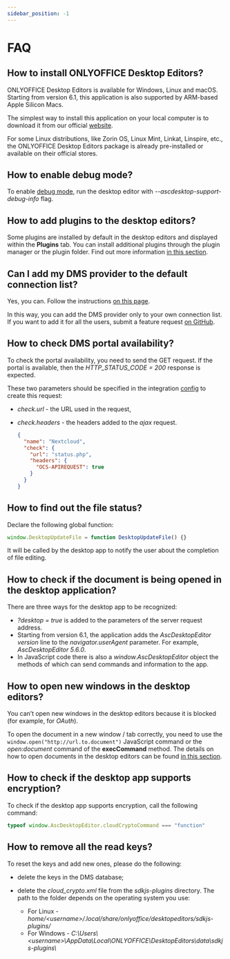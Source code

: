 ```yaml
---
sidebar_position: -1
---
```


# FAQ

## How to install ONLYOFFICE Desktop Editors?

ONLYOFFICE Desktop Editors is available for Windows, Linux and macOS. Starting from version 6.1, this application is also supported by ARM-based Apple Silicon Macs.

The simplest way to install this application on your local computer is to download it from our official [website](https://www.onlyoffice.com/download-desktop.aspx).

For some Linux distributions, like Zorin OS, Linux Mint, Linkat, Linspire, etc., the ONLYOFFICE Desktop Editors package is already pre-installed or available on their official stores.

## How to enable debug mode?

To enable [debug mode](../usage-api/debugging/running-in-debug-mode-on-windows.md), run the desktop editor with *--ascdesktop-support-debug-info* flag.

## How to add plugins to the desktop editors?

Some plugins are installed by default in the desktop editors and displayed within the **Plugins** tab. You can install additional plugins through the plugin manager or the plugin folder. Find out more information [in this section](../usage-api/adding-plugins.md).

## Can I add my DMS provider to the default connection list?

Yes, you can. Follow the instructions [on this page](../usage-api/adding-a-dms-provider/adding-a-dms-provider.md).

In this way, you can add the DMS provider only to your own connection list. If you want to add it for all the users, submit a feature request [on GitHub](https://github.com/ONLYOFFICE/DesktopEditors/issues).

## How to check DMS portal availability?

To check the portal availability, you need to send the GET request. If the portal is available, then the *HTTP\_STATUS\_CODE = 200* response is expected.

These two parameters should be specified in the integration [config](../usage-api/adding-a-dms-provider/adding-a-dms-provider.md) to create this request:

- *check.url* - the URL used in the request,

- *check.headers* - the headers added to the *ajax* request.

  ``` json
  {
    "name": "Nextcloud",
    "check": {
      "url": "status.php",
      "headers": {
        "OCS-APIREQUEST": true
      } 
    }
  }
  ```

## How to find out the file status?

Declare the following global function:

``` ts
window.DesktopUpdateFile = function DesktopUpdateFile() {}
```

It will be called by the desktop app to notify the user about the completion of file editing.

## How to check if the document is being opened in the desktop application?

There are three ways for the desktop app to be recognized:

- *?desktop = true* is added to the parameters of the server request address.
- Starting from version 6.1, the application adds the *AscDesktopEditor $version$* line to the *navigator.userAgent* parameter. For example, *AscDesktopEditor 5.6.0*.
- In JavaScript code there is also a *window\.AscDesktopEditor* object the methods of which can send commands and information to the app.

## How to open new windows in the desktop editors?

You can’t open new windows in the desktop editors because it is blocked (for example, for *OAuth*).

To open the document in a new window / tab correctly, you need to use the `window.open("http://url.to.document")` JavaScript command or the *open:document* command of the **execCommand** method. The details on how to open documents in the desktop editors can be found [in this section](../usage-api/adding-a-dms-provider/opening-documents.md).

## How to check if the desktop app supports encryption?

To check if the desktop app supports encryption, call the following command:

``` ts
typeof window.AscDesktopEditor.cloudCryptoCommand === "function"
```

## How to remove all the read keys?

To reset the keys and add new ones, please do the following:

- delete the keys in the DMS database;

- delete the *cloud\_crypto.xml* file from the *sdkjs-plugins* directory. The path to the folder depends on the operating system you use:

  - For Linux - *home/\<username>/.local/share/onlyoffice/desktopeditors/sdkjs-plugins/*
  - For Windows - *C:\Users\\\<username>\AppData\Local\ONLYOFFICE\DesktopEditors\data\sdkjs-plugins\\*
